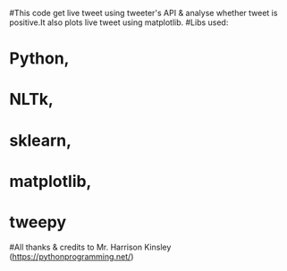 #This code get live tweet using tweeter's API & analyse whether tweet is positive.It also plots live tweet using matplotlib.
#Libs used:
#	Python,
#	NLTk,
#	sklearn,
#	matplotlib,
#	tweepy

#All thanks & credits to Mr. Harrison Kinsley (https://pythonprogramming.net/)

